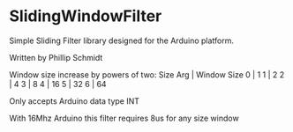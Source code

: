 SlidingWindowFilter
===================

Simple Sliding Filter library designed for the Arduino platform.

Written by Phillip Schmidt


Window size increase by powers of two:
Size Arg | Window Size
	0    |     1 
	1    |     2 
	2    |     4 
	3    |     8 
	4    |     16 
	5    |     32 
	6    |     64 

Only accepts Arduino data type INT

With 16Mhz Arduino this filter requires 8us for any size window


